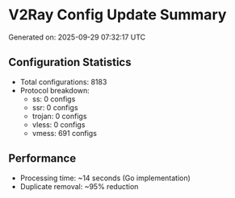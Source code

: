 # V2Ray Config Update Summary
Generated on: 2025-09-29 07:32:17 UTC

## Configuration Statistics
- Total configurations: 8183
- Protocol breakdown:
  - ss: 0 configs
  - ssr: 0 configs
  - trojan: 0 configs
  - vless: 0 configs
  - vmess: 691 configs

## Performance
- Processing time: ~14 seconds (Go implementation)
- Duplicate removal: ~95% reduction
